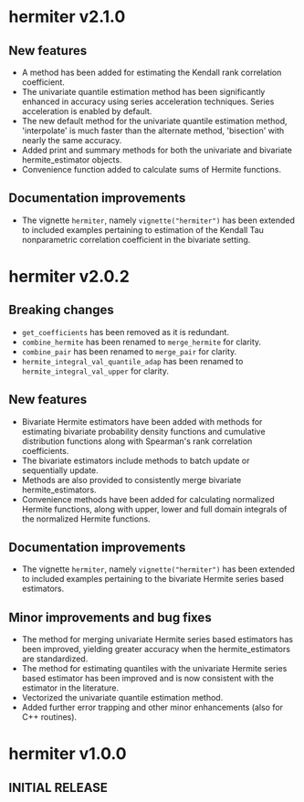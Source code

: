 # hermiter v2.1.0

## New features

* A method has been added for estimating the Kendall rank correlation 
coefficient.
* The univariate quantile estimation method has been significantly enhanced in
accuracy using series acceleration techniques. Series acceleration is enabled
by default.
* The new default method for the univariate quantile estimation method, 
'interpolate' is much faster than the alternate method, 'bisection' with nearly
the same accuracy.
* Added print and summary methods for both the univariate and bivariate 
hermite_estimator objects.
* Convenience function added to calculate sums of Hermite functions.

## Documentation improvements

* The vignette `hermiter`, namely `vignette("hermiter")` has been extended to 
included examples pertaining to estimation of the Kendall Tau nonparametric
correlation coefficient in the bivariate setting.

# hermiter v2.0.2

## Breaking changes

* `get_coefficients` has been removed as it is redundant.
* `combine_hermite` has been renamed to `merge_hermite` for clarity.
* `combine_pair` has been renamed to `merge_pair` for clarity.
* `hermite_integral_val_quantile_adap` has been renamed to 
`hermite_integral_val_upper` for clarity.

## New features

* Bivariate Hermite estimators have been added with methods for estimating 
bivariate probability density functions and cumulative distribution functions 
along with Spearman's rank correlation coefficients.
* The bivariate estimators include methods to batch update or sequentially 
update.
* Methods are also provided to consistently merge bivariate hermite_estimators.
* Convenience methods have been added for calculating normalized Hermite 
functions, along with upper, lower and full domain integrals of the 
normalized Hermite functions. 

## Documentation improvements

* The vignette `hermiter`, namely `vignette("hermiter")` has been extended to 
included examples pertaining to the bivariate Hermite series based estimators.

## Minor improvements and bug fixes
  
* The method for merging univariate Hermite series based estimators has been
improved, yielding greater accuracy when the hermite_estimators are 
standardized.
* The method for estimating quantiles with the univariate Hermite series based
estimator has been improved and is now consistent with the estimator in the
literature.
* Vectorized the univariate quantile estimation method.
* Added further error trapping and other minor enhancements (also for C++
routines).

# hermiter v1.0.0

## INITIAL RELEASE
